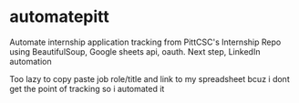 # automatepitt
Automate internship application tracking from PittCSC's Internship Repo using BeautifulSoup, Google sheets api, oauth. Next step, LinkedIn automation

Too lazy to copy paste job role/title and link to my spreadsheet bcuz i dont get the point of tracking so i automated it
